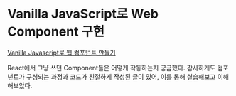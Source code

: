 # Vanilla JavaScript로 Web Component 구현

<a href="https://junilhwang.github.io/TIL/Javascript/Design/Vanilla-JS-Component/" target="_blank" rel="noopener noreferrer">Vanilla Javascript로 웹 컴포넌트 만들기</a>

React에서 그냥 쓰던 Component들은 어떻게 작동하는지 궁금했다. 감사하게도 컴포넌트가 구성되는 과정과 코드가 친절하게 작성된 글이 있어, 이를 통해 실습해보고 이해해보았다.

